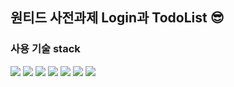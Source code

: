 ## 원티드 사전과제 Login과 TodoList 😎

### 사용 기술 stack

<img src="https://img.shields.io/badge/HTML-E34F26?style=for-the-badge&logo=HTML5&logoColor=white"> <img src="https://img.shields.io/badge/CSS-1572B6?style=for-the-badge&logo=CSS3&logoColor=white"> <img src="https://img.shields.io/badge/JavaScript-F7DF1E?style=for-the-badge&logo=JavaScript&logoColor=white"> <img src="https://img.shields.io/badge/React-61DAFB?style=for-the-badge&logo=React&logoColor=white"> <img src="https://img.shields.io/badge/React_Router-CA4245?style=for-the-badge&logo=React Router&logoColor=white"> <img src="https://img.shields.io/badge/Styled_Components-DB7093?style=for-the-badge&logo=Styled Components&logoColor=white"> <img src="https://img.shields.io/badge/antdesign-0170FE?style=for-the-badge&logo=antdesign&logoColor=white">

  </br>
